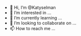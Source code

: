 - 👋 Hi, I’m @Katyselman
- 👀 I’m interested in ...
- 🌱 I’m currently learning ...
- 💞️ I’m looking to collaborate on ...
- 📫 How to reach me ...

<!---
Katyselman/Katyselman is a ✨ special ✨ repository because its `README.md` (this file) appears on your GitHub profile.
You can click the Preview link to take a look at your changes.
--->

